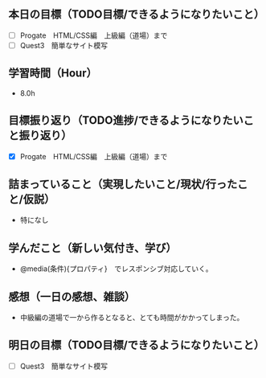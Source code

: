 ## 本日の目標（TODO目標/できるようになりたいこと）
- [ ] Progate　HTML/CSS編　上級編（道場）まで
- [ ] Quest3　簡単なサイト模写
## 学習時間（Hour）
- 8.0h
## 目標振り返り（TODO進捗/できるようになりたいこと振り返り）
- [x] Progate　HTML/CSS編　上級編（道場）まで
## 詰まっていること（実現したいこと/現状/行ったこと/仮説）
- 特になし
## 学んだこと（新しい気付き、学び）
- @media(条件){プロパティ}　でレスポンシブ対応していく。
## 感想（一日の感想、雑談）
- 中級編の道場で一から作るとなると、とても時間がかかってしまった。
## 明日の目標（TODO目標/できるようになりたいこと）
- [ ] Quest3　簡単なサイト模写
